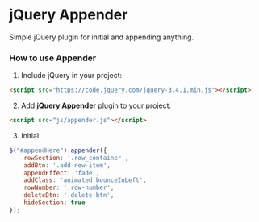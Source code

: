 # jQuery Appender
Simple jQuery plugin for initial and appending anything.

### How to use Appender

1. Include jQuery in your project:
```html
<script src="https://code.jquery.com/jquery-3.4.1.min.js"></script>
```

2. Add **jQuery Appender** plugin to your project:
```html
<script src="js/appender.js"></script>
```  

3. Initial:
```javascript
$("#appendHere").appender({
    rowSection: '.row_container',
    addBtn: '.add-new-item',
    appendEffect: 'fade',
    addClass: 'animated bounceInLeft',
    rowNumber: '.row-number',
    deleteBtn: '.delete-btn',
    hideSection: true
});
```  
